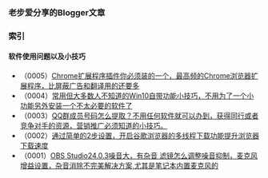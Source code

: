 ### 老步爱分享的Blogger文章

### 索引

#### 软件使用问题以及小技巧
- （0005）[Chrome扩展程序插件你必须装的一个，最高频的Chrome浏览器扩展程序，比屏蔽广告和翻译用的还要多](https://goodbu.blogspot.com/2019/11/chromechrome.html "Chrome扩展程序插件你必须装的一个，最高频的Chrome浏览器扩展程序，比屏蔽广告和翻译用的还要多")
- （0004）[常用但大多数人不知道的Win10自带功能小技巧，不用为了一个小功能另外安装一个不太必要的软件了](https://goodbu.blogspot.com/2019/11/win10.html "常用但大多数人不知道的Win10自带功能小技巧，不用为了一个小功能另外安装一个不太必要的软件了")
- （0003）[QQ群成员号码怎么提取？不用任何软件就可以办到，获得同行或者竞争对手的资源，营销推广必须知道的小技巧。](https://goodbu.blogspot.com/2019/11/qq.html "QQ群成员号码怎么提取？不用任何软件就可以办到，获得同行或者竞争对手的资源，营销推广必须知道的小技巧。")
- （0002）[通过简单的2步设置，开启谷歌浏览器的多线程下载功能提升浏览器下载速度](https://goodbu.blogspot.com/2019/11/2.html "通过简单的2步设置，开启谷歌浏览器的多线程下载功能提升浏览器下载速度")
- （0001）[OBS Studio24.0.3噪音大，有杂音 滤镜怎么调整噪音抑制，麦克风增益设置，杂音消除不完美解决方案,尤其是笔记本内置麦克风的](https://goodbu.blogspot.com/2019/11/obs-studio2403.html "OBS Studio24.0.3噪音大，有杂音 滤镜怎么调整噪音抑制，麦克风增益设置，杂音消除不完美解决方案,尤其是笔记本内置麦克风的")
